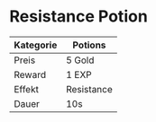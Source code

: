 # Resistance Potion
| Kategorie | Potions    |
|-----------|------------|
| Preis     | 5 Gold     |
| Reward    | 1 EXP      |
| Effekt    | Resistance |
| Dauer     | 10s        |
